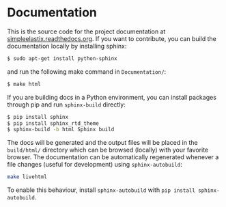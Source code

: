 Documentation
=============

This is the source code for the project documentation at [simpleelastix.readthedocs.org](http://simpleelastix.readthedocs.org/). If you want to contribute, you can build the documentation locally by installing sphinx: 

```bash
$ sudo apt-get install python-sphinx
```

and run the following make command in `Documentation/`:

```bash
$ make html
```

If you are building docs in a Python environment, you can install packages through pip and run `sphinx-build` directly:

```bash
$ pip install sphinx
$ pip install sphinx_rtd_theme
$ sphinx-build -b html Sphinx build
```

The docs will be generated and the output files will be placed in the `build/html/` directory which can be browsed (locally) with your favorite browser. The documentation can be automatically regenerated whenever a file changes (useful for development) using `sphinx-autobuild`:

```bash
make livehtml
```

To enable this behaviour, install `sphinx-autobuild` with `pip install sphinx-autobuild`.
